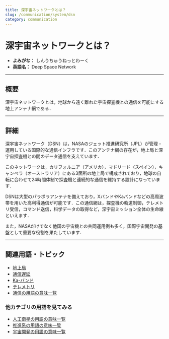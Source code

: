 ```yaml
---
title: 深宇宙ネットワークとは？
slug: /communication/system/dsn
category: communication
---
```


# 深宇宙ネットワークとは？

- **よみがな：** しんうちゅうねっとわーく  
- **英語名：** Deep Space Network  

---

## 概要

深宇宙ネットワークとは，地球から遠く離れた宇宙探査機との通信を可能にする地上アンテナ網である．

---

## 詳細

深宇宙ネットワーク（DSN）は，NASAのジェット推進研究所（JPL）が管理・運用している国際的な通信インフラです．このアンテナ網の存在が，地上局と深宇宙探査機との間のデータ通信を支えています．

このネットワークは，カリフォルニア（アメリカ），マドリード（スペイン），キャンベラ（オーストラリア）にある3箇所の地上局で構成されており，地球の自転に合わせて24時間体制で探査機と連続的な通信を維持する設計になっています．

DSNは大型のパラボラアンテナを備えており，XバンドやKaバンドなどの高周波帯を用いた高利得通信が可能です．この通信網は，探査機の軌道制御，テレメトリ受信，コマンド送信，科学データの取得など，深宇宙ミッション全体の生命線といえます．

また，NASAだけでなく他国の宇宙機との共同運用例も多く，国際宇宙開発の基盤として重要な役割を果たしています．

---

## 関連用語・トピック

- [地上局](/docs/communication/system/ground-station)
- [通信遅延](/docs/communication/techonology/communication-delay)
- [Ka-バンド](/docs/communication/techonology/ka-band)
- [テレメトリ](/docs/communication/system/telemetry)
- [通信の用語の意味一覧](/docs/category/communication)

### 他カテゴリの用語を見てみる
- [人工衛星の用語の意味一覧](/docs/category/satellite)
- [推進系の用語の意味一覧](/docs/category/propulsion)
- [宇宙開発の用語の意味一覧](/docs/category/glossary)
